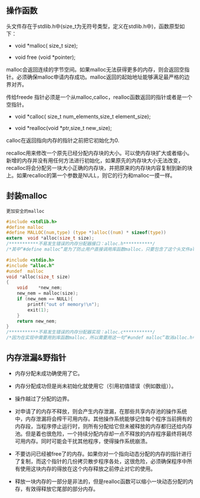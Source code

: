 ## 操作函数

头文件存在于stdlib.h中(size_t为无符号类型，定义在stdlib.h中)，函数原型如下：

+ void	*malloc( size_t size);

+ void	free (void *pointer);

malloc会返回连续的字节空间。如果malloc无法获得更多的内存，则会返回空指针。必须确保malloc申请内存成功。malloc返回的起始地址能够满足最严格的边界对齐。

传给freede 指针必须是一个从malloc,calloc，realloc函数返回的指针或者是一个空指针。

+ void	*calloc( size_t	num_elements,size_t	element_size);

+ void	*realloc(void	*ptr,size_t	new_size);

calloc在返回指向内存的指针之前把它初始化为0.

recalloc用来修改一个原先已经分配内存块的大小。可以使内存块扩大或者缩小。新增的内存并没有用任何方法进行初始化，如果原先的内存块大小无法改变，recalloc将会分配另一块大小正确的内存块，并把原来的内存块内容复制到新的块上。如果recalloc的第一个参数是NULL，则它的行为和malloc一摸一样。

## 封装malloc

`更加安全的malloc`

```c
#include <stdlib.h>
#define malloc 
#define MALLOC(num,type) (type *)alloc((num) * sizeof(type))
extern  void *alloc(size_t size);
/***********不易发生错误的内存分配器接口：alloc.h***********/
/*其中“#define malloc”是为了防止用户直接调用库函数malloc，只要包含了这个头文件alloc.h，就不能直接调用库函数malloc，而只能调用自定义函数MALLOC，如果用户要调用库函数malloc编译器会发生错误；*/
```

```c
#include <stdio.h>
#include "alloc.h"
#undef  malloc
void *alloc(size_t size)
{
    void    *new_nem;
    new_nem = malloc(size);
    if (new_nem == NULL){
        printf("out of memory!\n");
        exit(1);
    }
    return new_nem;
}
/***********不易发生错误的内存分配器实现：alloc.c***********/
/*因为在实现中需要用到库函数malloc，所以需要用这一句“#undef malloc”取消alloc.h中对malloc的宏定义。*/
```

## 内存泄漏&野指针

+ 内存分配未成功确使用了它。

+ 内存分配成功但是尚未初始化就使用它（引用初值错误（例如数组））。

+ 操作越过了分配的边界。

+ 对申请了的内存不释放，则会产生内存泄漏，在那些共享内存池的操作系统中，内存泄漏将会榨干可用内存。其他操作系统能够记住每个程序当前拥有的内存段，当程序停止运行时，则所有分配给它但未被释放的内存都归还给内存池。但是着也很危险，一个持续分配内存却一点不释放的内存程序最终将耗尽可用内存。同时可能会干扰其他程序，使得操作系统崩溃。

+ 不要访问已经被free了的内存。如果你对一个指向动态分配的内存的指针进行了复制，而这个指针的几份拷贝散步程序各处，这很危险，必须确保程序中所有使用这块内存的得放在这个内存释放之前停止对它的使用。

+ 释放一块内存的一部分是非法的，但是realloc函数可以缩小一块动态分配的内存，有效得释放它尾部的部分内存。

  